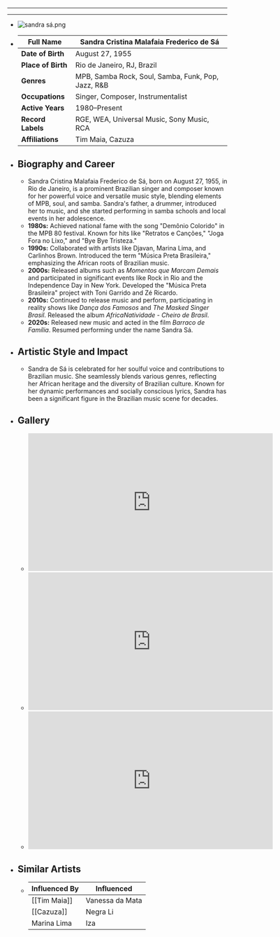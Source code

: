 ---
---

- ---
  ---
- ![sandra sá.png](../assets/sandra_sá_1717740251810_0.png)
- | **Full Name**     | Sandra Cristina Malafaia Frederico de Sá |
  |-------------------|-------------------------------------------|
  | **Date of Birth** | August 27, 1955                           |
  | **Place of Birth**| Rio de Janeiro, RJ, Brazil                |
  | **Genres**        | MPB, Samba Rock, Soul, Samba, Funk, Pop, Jazz, R&B |
  | **Occupations**   | Singer, Composer, Instrumentalist         |
  | **Active Years**  | 1980–Present                              |
  | **Record Labels** | RGE, WEA, Universal Music, Sony Music, RCA|
  | **Affiliations**  | Tim Maia, Cazuza                          |
- ## **Biography and Career**
	- Sandra Cristina Malafaia Frederico de Sá, born on August 27, 1955, in Rio de Janeiro, is a prominent Brazilian singer and composer known for her powerful voice and versatile music style, blending elements of MPB, soul, and samba. Sandra's father, a drummer, introduced her to music, and she started performing in samba schools and local events in her adolescence.
	- **1980s:** Achieved national fame with the song "Demônio Colorido" in the MPB 80 festival. Known for hits like "Retratos e Canções," "Joga Fora no Lixo," and "Bye Bye Tristeza."
	- **1990s:** Collaborated with artists like Djavan, Marina Lima, and Carlinhos Brown. Introduced the term "Música Preta Brasileira," emphasizing the African roots of Brazilian music.
	- **2000s:** Released albums such as *Momentos que Marcam Demais* and participated in significant events like Rock in Rio and the Independence Day in New York. Developed the "Música Preta Brasileira" project with Toni Garrido and Zé Ricardo.
	- **2010s:** Continued to release music and perform, participating in reality shows like *Dança dos Famosos* and *The Masked Singer Brasil*. Released the album *AfricaNatividade - Cheiro de Brasil*.
	- **2020s:** Released new music and acted in the film *Barraco de Família*. Resumed performing under the name Sandra Sá.
- ## **Artistic Style and Impact**
	- Sandra de Sá is celebrated for her soulful voice and contributions to Brazilian music. She seamlessly blends various genres, reflecting her African heritage and the diversity of Brazilian culture. Known for her dynamic performances and socially conscious lyrics, Sandra has been a significant figure in the Brazilian music scene for decades.
- ## **Gallery**
	- <iframe width="560" height="315" src="https://www.youtube.com/embed/InHcxFCQTeM?si=mI0VHFaBvgExkZAK" title="YouTube video player" frameborder="0" allow="accelerometer; autoplay; clipboard-write; encrypted-media; gyroscope; picture-in-picture; web-share" referrerpolicy="strict-origin-when-cross-origin" allowfullscreen></iframe>
	- <iframe width="560" height="315" src="https://www.youtube.com/embed/dP-0KMjd-dg?si=jRy37qA5aSLe4a5l" title="YouTube video player" frameborder="0" allow="accelerometer; autoplay; clipboard-write; encrypted-media; gyroscope; picture-in-picture; web-share" referrerpolicy="strict-origin-when-cross-origin" allowfullscreen></iframe>
	- <iframe width="560" height="315" src="https://www.youtube.com/embed/ZJpoycqlbjo?si=PiK7GK2H2GfFsk1X" title="YouTube video player" frameborder="0" allow="accelerometer; autoplay; clipboard-write; encrypted-media; gyroscope; picture-in-picture; web-share" referrerpolicy="strict-origin-when-cross-origin" allowfullscreen></iframe>
- ## **Similar Artists**
	- | Influenced By       | Influenced                    |
	  |---------------------|-------------------------------|
	  | [[Tim Maia]]        | Vanessa da Mata               |
	  | [[Cazuza]]          | Negra Li                      |
	  | Marina Lima     | Iza                           |